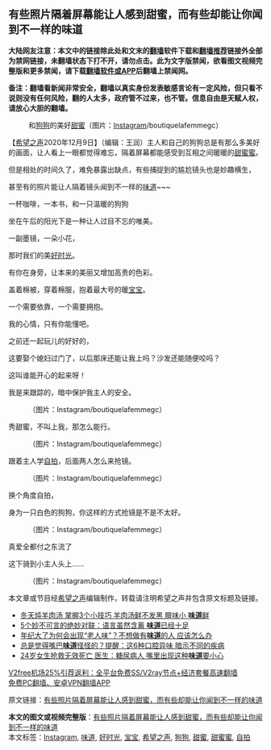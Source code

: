  <h2>有些照片隔着屏幕能让人感到甜蜜，而有些却能让你闻到不一样的味道</h2> <p class="notice"><b>大陆网友注意：本文中的链接除此处和文末的<a href="https://github.com/bannedbook/fanqiang" >翻墙</a>软件下载和<a href="https://github.com/killgcd/justmysocks/blob/master/README.md">翻墙推荐</a>链接外全部为禁网链接，未翻墙状态下打不开，请勿点击。此为文字版禁闻，欲看图文视频完整版和更多禁闻，请下载<a href="https://github.com/bannedbook/fanqiang">翻墙软件或APP</a>后翻墙上禁闻网。</p><p>备注：翻墙看新闻非常安全，翻墙以真实身份发表敏感言论有一定风险，但只看不说则没有任何风险，翻的人太多，政府管不过来，也不管。信息自由是天赋人权，请放心大胆的翻墙。</b></p>  <div class="entry"> <figure><figcaption>和<a href="https://www.bannedbook.org/bnews/tag/%e7%8b%97%e7%8b%97/" class="st_tag internal_tag" rel="tag" title="标签 狗狗 下的日志">狗狗</a>的美好<a href="https://www.bannedbook.org/bnews/tag/%E7%94%9C%E8%9C%9C/" class="st_tag internal_tag" rel="tag" title="标签 甜蜜 下的日志">甜蜜</a>（图片：<a href="https://www.bannedbook.org/bnews/tag/instagram/" class="st_tag internal_tag" rel="tag" title="标签 Instagram 下的日志">Instagram</a>/boutiquelafemmegc）</figcaption></figure> <p>【<span class='wp_keywordlink_affiliate'><a href="https://www.soundofhope.org" title="希望之声" target="_blank">希望之声</a></span>2020年12月9日】（编辑：王润）主人和自己的狗狗总是有那么多美好的画面，让人看上一眼都觉得难忘，隔着屏幕都能感受到互相之间暖暖的<a href="https://www.bannedbook.org/bnews/tag/%e7%94%9c%e8%9c%9c%e8%9c%9c/" class="st_tag internal_tag" rel="tag" title="标签 甜蜜蜜 下的日志">甜蜜蜜</a>。</p> <p>但是相处的时间久了，难免暴露出缺点，有些捕捉到的尴尬镜头也是妙趣横生，</p> <p>甚至有的照片能让人隔着镜头闻到不一样的<a href="https://www.bannedbook.org/bnews/tag/%E5%91%B3%E9%81%93/" class="st_tag internal_tag" rel="tag" title="标签 味道 下的日志">味道</a>~~~</p> <p>一杯咖啡，一本书，和一只温暖的狗狗</p> <p>坐在午后的阳光下是一种让人过目不忘的唯美。</p> <p>一副墨镜，一朵小花，</p> <p>那时我们的美<a href="https://www.bannedbook.org/bnews/tag/%E5%A5%BD%E6%97%B6%E5%85%89/" class="st_tag internal_tag" rel="tag" title="标签 好时光 下的日志">好时光</a>。</p>  <p></p> <p>有你在身旁，让本来的美丽又增加高贵的色彩。</p> <p></p> <p>盖着棉被，穿着棉服，抱着最大号的暖<a href="https://www.bannedbook.org/bnews/tag/%e5%ae%9d%e5%ae%9d/" class="st_tag internal_tag" rel="tag" title="标签 宝宝 下的日志">宝宝</a>。</p> <p></p> <p>一个需要依靠，一个需要拥抱。</p> <p></p>  <p>我的心情，只有你能懂吧。</p> <p></p> <p>之前还一起玩儿的好好的，</p> <p>这要娶个媳妇过门了，以后那床还能让我上吗？沙发还能随便咬吗？</p> <p>这叫谁能开心的起来呀！</p> <p>我是来跟踪的，暗中保护我主人的安全。</p> <figure><figcaption> （图片：Instagram/boutiquelafemmegc）</figcaption></figure> <p>秀甜蜜，不叫上我，那怎么能行。</p>  <figure><figcaption> （图片：Instagram/boutiquelafemmegc）</figcaption></figure> <p>跟着主人学<a href="https://www.bannedbook.org/bnews/tag/%e8%87%aa%e6%8b%8d/" class="st_tag internal_tag" rel="tag" title="标签 自拍 下的日志">自拍</a>，后面两人怎么来抢镜。</p> <figure><figcaption> （图片：Instagram/boutiquelafemmegc）</figcaption></figure> <p>换个角度自拍，</p> <p>身为一只白色的狗狗，你这样的方式抢镜是不是不太好。</p> <figure><figcaption> （图片：Instagram/boutiquelafemmegc）</figcaption></figure> <p>真爱全都付之东流了</p> <p>这下骑到小主人头上……</p> <figure><figcaption> （图片：Instagram/boutiquelafemmegc）</figcaption></figure> <p>本文章或节目经<a href="https://www.bannedbook.org/bnews/tag/%e5%b8%8c%e6%9c%9b%e4%b9%8b%e5%a3%b0/" class="st_tag internal_tag" rel="tag" title="标签 希望之声 下的日志">希望之声</a>编辑制作，转载请注明希望之声并包含原文标题及链接。</p> <ul class='op-related-articles' title='相关阅读'> <li><a href='https://www.bannedbook.org/bnews/lifebaike/20201206/1443106.html' target='_blank'>冬天炖羊肉汤 掌握3个小技巧 羊肉汤鲜不发黑 膻味小 <b>味道</b>鲜</a></li> <li><a href='https://www.bannedbook.org/bnews/lifebaike/20201206/1442830.html' target='_blank'>5个妙不可言的绝妙对联：语言虽然含蓄 <b>味道</b>已经十足</a></li> <li><a href='https://www.bannedbook.org/bnews/health/20201125/1436802.html' target='_blank'>年纪大了为何会出现“老人味”？不想做有<b>味道</b>的人 应该怎么办</a></li> <li><a href='https://www.bannedbook.org/bnews/health/20201125/1436612.html' target='_blank'>总是觉得嘴巴<b>味道</b>怪怪的？提醒：这6种口腔异味 暗示不同的疾病</a></li> <li><a href='https://www.bannedbook.org/bnews/health/20201125/1436606.html' target='_blank'>24岁女生抢救无效死亡 医生：糖尿病人 嘴里出现这种<b>味道</b>要小心</a></li> </ul> <p class="texttj"> <a href="https://www.bannedbook.org/forum23/topic22702.html" target="_blank">V2free机场25%引荐返利：全平台免费SS/V2ray节点+经济套餐高速翻墙</a><br/> <a href="https://github.com/bannedbook/fanqiang/wiki/%E7%A6%81%E9%97%BB%E7%BD%91%E5%AE%89%E5%8D%93%E7%BF%BB%E5%A2%99%E6%96%B0%E9%97%BBAPP" target="_blank">免费PC翻墙、安卓VPN翻墙APP</a></p><p>原文链接：<a class="src_link"  href="https://www.soundofhope.org/post/297386" target="_blank">有些照片隔着屏幕能让人感到甜蜜，而有些却能让你闻到不一样的味道</a></p> <a name='sharetosocial'></a>       <div><b>本文的图文或视频完整版</b>：<a href='https://www.bannedbook.org/bnews/comments/20201210/1445262.html'>有些照片隔着屏幕能让人感到甜蜜，而有些却能让你闻到不一样的味道</a></div>  </div><!--END ENTRY--> <div class="postfooter"> <div>本文标签：<a href="https://www.bannedbook.org/bnews/tag/instagram/" rel="tag">Instagram</a>, <a href="https://www.bannedbook.org/bnews/tag/%E5%91%B3%E9%81%93/" rel="tag">味道</a>, <a href="https://www.bannedbook.org/bnews/tag/%E5%A5%BD%E6%97%B6%E5%85%89/" rel="tag">好时光</a>, <a href="https://www.bannedbook.org/bnews/tag/%e5%ae%9d%e5%ae%9d/" rel="tag">宝宝</a>, <a href="https://www.bannedbook.org/bnews/tag/%e5%b8%8c%e6%9c%9b%e4%b9%8b%e5%a3%b0/" rel="tag">希望之声</a>, <a href="https://www.bannedbook.org/bnews/tag/%e7%8b%97%e7%8b%97/" rel="tag">狗狗</a>, <a href="https://www.bannedbook.org/bnews/tag/%E7%94%9C%E8%9C%9C/" rel="tag">甜蜜</a>, <a href="https://www.bannedbook.org/bnews/tag/%e7%94%9c%e8%9c%9c%e8%9c%9c/" rel="tag">甜蜜蜜</a>, <a href="https://www.bannedbook.org/bnews/tag/%e8%87%aa%e6%8b%8d/" rel="tag">自拍</a></div>  </div><!--END POSTFOOTER--> 